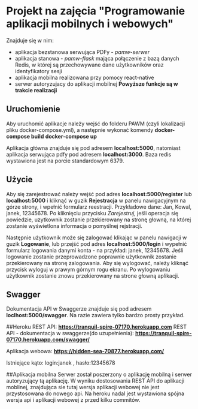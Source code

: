 # Projekt na zajęcia "Programowanie aplikacji mobilnych i webowych"
Znajduje się w nim:
 - aplikacja bezstanowa serwująca PDFy - *pamw-serwer*
 - aplikacja stanowa - *pamw-flask* mająca połączenie z bazą danych Redis, w której są przechowywane dane użytkowników oraz identyfikatory sesji
 - aplikacja mobilna realizowana przy pomocy react-native
 - serwer autoryzujacy do aplikacji mobilnej
**Powyższe funkcje są w trakcie realizacji**

## Uruchomienie
Aby uruchomić aplikacje należy wejść do folderu PAWM (czyli lokalizacji pliku docker-compose.yml), a następnie wykonać komendy
**docker-compose build**
**docker-compose up**

Aplikacja główna znajduje się pod adresem **localhost:5000**, natomiast aplikacja serwująca pdfy pod adresem **localhost:3000**. Baza redis wystawiona jest na porcie standardowym 6379.

## Użycie
Aby się zarejestrować należy wejść pod adres **localhost:5000/register** lub **localhost:5000** i kliknąć w guzik **Rejestracja** w panelu nawigacyjnym na górze strony, i wpełnić formularz reestracji. Przykładowe dane: Jan, Kowal, janek, 12345678.
Po kliknięciu przycisku *Zarejestruj*, jeśli operacja się powiedzie, uzytkownik zostanie przekierowany na stronę głowną, na której zostanie wyświetlona informacja o pomyślnej rejstracji.

Następnie użytkownik może się zalogować klikając w panelu nawigacji w guzik **Logowanie**, lub przejść pod adres **localhost:5000/login** i wypełnić formularz logowania danymi konta - na przykład: janek, 12345678. Jeśli logowanie zostanie przeprowadzone poprawnie użytkownik zostanie przekierowany na stronę zalogowania. Aby się wylogować, należy kliknąć przycisk wyloguj w prawym górnym rogu ekranu. Po wylogowaniu użytkownik zostanie znowu przekierowany na strone głowną aplikacji.


## Swagger
Dokumentacja API w Swaggerze znajduje się pod adresem **loclhost:5000/swagger**. Na razie zawiera tylko bardzo prosty przykład.


##Heroku
REST API: **https://tranquil-spire-07170.herokuapp.com**
REST API - dokumentacja w swaggerze(do uzupełnienia): **https://tranquil-spire-07170.herokuapp.com/swagger/**

Aplikacja webowa: **https://hidden-sea-70877.herokuapp.com/**

Istniejące kąto: login:janek , hasło:12345678

##Aplikacja mobilna
Serwer został poszerzony o aplikację mobilną i serwer autoryzujący tą aplikację. W wyniku dostosowania REST API do aplikacji moblinej, znajdująca sie tutaj wersja aplikacji webowej nie jest przystosowana do nowego api. Na heroku nadal jest wystawiona spójna wersja api i aplikacji webowej z przed kilku commitów.
